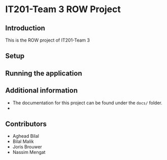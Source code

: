 # IT201-Team 3 ROW Project

## Introduction
This is the ROW project of IT201-Team 3 
## Setup


## Running the application



## Additional information

- The documentation for this project can be found under the `docs/` folder.
- 

## Contributors

- Aghead Bilal
- Bilal Malik
- Joris Brouwer
- Nassim Mengat
